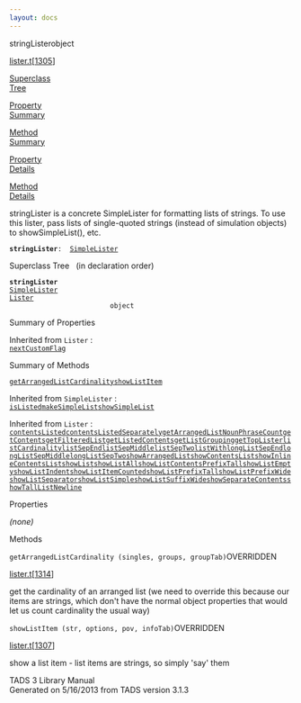 ```yaml
---
layout: docs
---
```

<span class="title">stringLister</span><span class="type">object</span>

[lister.t](../file/lister.t.html)\[[1305](../source/lister.t.html#1305)\]

[Superclass  
Tree](#_SuperClassTree_)

[Property  
Summary](#_PropSummary_)

[Method  
Summary](#_MethodSummary_)

[Property  
Details](#_Properties_)

[Method  
Details](#_Methods_)



stringLister is a concrete SimpleLister for formatting lists of strings.
To use this lister, pass lists of single-quoted strings (instead of
simulation objects) to showSimpleList(), etc.

**`stringLister`**` :   `[`SimpleLister`](../object/SimpleLister.html)



<span id="_SuperClassTree_"></span>



<span class="hdln">Superclass Tree</span>   (in declaration order)



**`stringLister`**  
[`SimpleLister`](../object/SimpleLister.html)  
[`Lister`](../object/Lister.html)  
`                         object`  
<span id="_PropSummary_"></span>



<span class="hdln">Summary of Properties</span>  







Inherited from `Lister` :  
[`nextCustomFlag`](../object/Lister.html#nextCustomFlag)

<span id="_MethodSummary_"></span>



<span class="hdln">Summary of Methods</span>  



[`getArrangedListCardinality`](#getArrangedListCardinality)[`showListItem`](#showListItem)

Inherited from `SimpleLister` :  
[`isListed`](../object/SimpleLister.html#isListed)[`makeSimpleList`](../object/SimpleLister.html#makeSimpleList)[`showSimpleList`](../object/SimpleLister.html#showSimpleList)

Inherited from `Lister` :  
[`contentsListed`](../object/Lister.html#contentsListed)[`contentsListedSeparately`](../object/Lister.html#contentsListedSeparately)[`getArrangedListNounPhraseCount`](../object/Lister.html#getArrangedListNounPhraseCount)[`getContents`](../object/Lister.html#getContents)[`getFilteredList`](../object/Lister.html#getFilteredList)[`getListedContents`](../object/Lister.html#getListedContents)[`getListGrouping`](../object/Lister.html#getListGrouping)[`getTopLister`](../object/Lister.html#getTopLister)[`listCardinality`](../object/Lister.html#listCardinality)[`listSepEnd`](../object/Lister.html#listSepEnd)[`listSepMiddle`](../object/Lister.html#listSepMiddle)[`listSepTwo`](../object/Lister.html#listSepTwo)[`listWith`](../object/Lister.html#listWith)[`longListSepEnd`](../object/Lister.html#longListSepEnd)[`longListSepMiddle`](../object/Lister.html#longListSepMiddle)[`longListSepTwo`](../object/Lister.html#longListSepTwo)[`showArrangedList`](../object/Lister.html#showArrangedList)[`showContentsList`](../object/Lister.html#showContentsList)[`showInlineContentsList`](../object/Lister.html#showInlineContentsList)[`showList`](../object/Lister.html#showList)[`showListAll`](../object/Lister.html#showListAll)[`showListContentsPrefixTall`](../object/Lister.html#showListContentsPrefixTall)[`showListEmpty`](../object/Lister.html#showListEmpty)[`showListIndent`](../object/Lister.html#showListIndent)[`showListItemCounted`](../object/Lister.html#showListItemCounted)[`showListPrefixTall`](../object/Lister.html#showListPrefixTall)[`showListPrefixWide`](../object/Lister.html#showListPrefixWide)[`showListSeparator`](../object/Lister.html#showListSeparator)[`showListSimple`](../object/Lister.html#showListSimple)[`showListSuffixWide`](../object/Lister.html#showListSuffixWide)[`showSeparateContents`](../object/Lister.html#showSeparateContents)[`showTallListNewline`](../object/Lister.html#showTallListNewline)

<span id="_Properties_"></span>



<span class="hdln">Properties</span>  



*(none)* <span id="_Methods_"></span>



<span class="hdln">Methods</span>  



<span id="getArrangedListCardinality"></span>

`getArrangedListCardinality (singles, groups, groupTab)`<span class="rem">OVERRIDDEN</span>

[lister.t](../file/lister.t.html)\[[1314](../source/lister.t.html#1314)\]



get the cardinality of an arranged list (we need to override this
because our items are strings, which don't have the normal object
properties that would let us count cardinality the usual way)



<span id="showListItem"></span>

`showListItem (str, options, pov, infoTab)`<span class="rem">OVERRIDDEN</span>

[lister.t](../file/lister.t.html)\[[1307](../source/lister.t.html#1307)\]



show a list item - list items are strings, so simply 'say' them





TADS 3 Library Manual  
Generated on 5/16/2013 from TADS version 3.1.3


